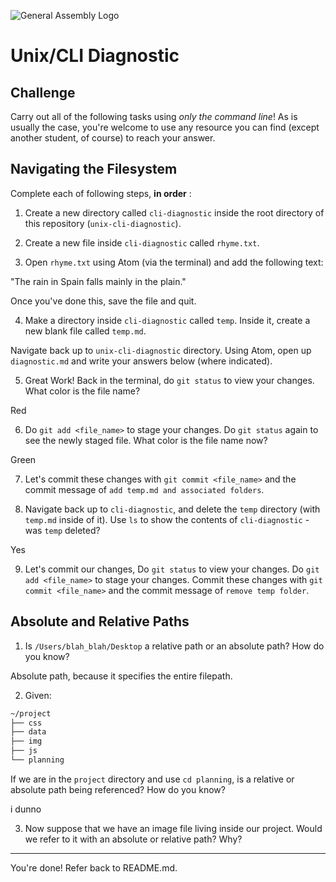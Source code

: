 ![General Assembly Logo](http://i.imgur.com/ke8USTq.png)

# Unix/CLI Diagnostic

## Challenge

Carry out all of the following tasks using _only the command line_! As is
usually the case, you're welcome to use any resource you can find (except
another student, of course) to reach your answer.

## Navigating the Filesystem

Complete each of following steps, **in order** :

1. Create a new directory called `cli-diagnostic` inside the root directory of
this repository (`unix-cli-diagnostic`).

2. Create a new file inside `cli-diagnostic` called `rhyme.txt`.

3. Open `rhyme.txt` using Atom (via the terminal) and add the following text:

 "The rain in Spain falls mainly in the plain."

 Once you've done this, save the file and quit.

4. Make a directory inside `cli-diagnostic` called `temp`. Inside it, create a new blank file called `temp.md`.

Navigate back up to `unix-cli-diagnostic` directory.
Using Atom, open up `diagnostic.md` and write your answers below (where indicated).

5. Great Work!  Back in the terminal, do  `git status` to view your changes.  What color is the file name?

 <!-- Answer Starts Here -->
Red
 <!-- Answer Ends Here -->

6. Do `git add <file_name>`  to stage your changes.  Do `git status` again to see the newly staged file.  What color is the file name now?

 <!-- Answer Starts Here -->
Green
 <!-- Answer Ends Here -->

7. Let's commit these changes with `git commit <file_name>` and the commit message of `add temp.md and associated folders`.

8. Navigate back up to `cli-diagnostic`, and delete the `temp` directory (with `temp.md` inside of it). Use `ls` to show the contents of `cli-diagnostic` - was `temp` deleted?

<!-- Answer Starts Here -->
Yes
<!-- Answer Ends Here -->

9.  Let's commit our changes, Do  `git status` to view your changes.  Do `git add <file_name>`  to stage your changes.  Commit these changes with `git commit <file_name>` and the commit message of `remove temp folder`.

## Absolute and Relative Paths

1. Is `/Users/blah_blah/Desktop` a relative path or an absolute path? How do you know?

 <!-- Answer Starts Here -->
Absolute path, because it specifies the entire filepath.
 <!-- Answer Ends Here -->

 2. Given:
```sh
~/project
├── css
├── data
├── img
├── js
└── planning
```

If we are in the `project` directory and use `cd planning`, is a relative or absolute path being referenced? How do you know?

 <!-- Answer Starts Here -->
i dunno
 <!-- Answer Ends Here -->

3. Now suppose that we have an image file living inside our project. Would we refer to it with an absolute or relative path? Why?

 <!-- Answer Starts Here -->

 <!-- Answer Ends Here -->

<hr>

You're done! Refer back to README.md.
